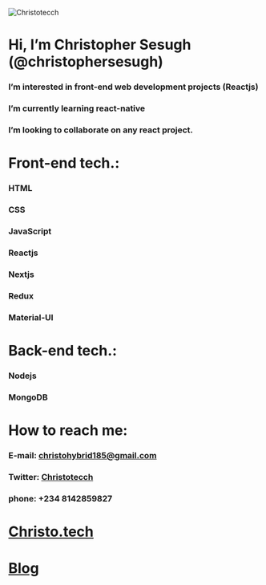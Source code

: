 ![Christotecch](/images/logo.png)
# Hi, I’m Christopher Sesugh (@christophersesugh)
### I’m interested in front-end web development projects (Reactjs)
### I’m currently learning react-native
### I’m looking to collaborate on any react project.
# Front-end tech.:
### HTML
### CSS
### JavaScript
### Reactjs
### Nextjs
### Redux
### Material-UI
# Back-end tech.:
### Nodejs
### MongoDB
# How to reach me:
### E-mail: christohybrid185@gmail.com
### Twitter: [Christotecch](http://twitter.com/christotecch)
### phone: +234 8142859827
# [Christo.tech](http://christo.tech)
# [Blog](https://christotecch.com)

<!---
christophersesugh/christophersesugh is a ✨ special ✨ repository because its `README.md` (this file) appears on your GitHub profile.
You can click the Preview link to take a look at your changes.
--->
